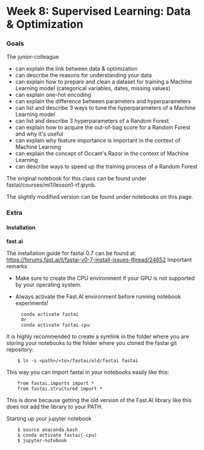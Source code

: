 # Week 8: Supervised Learning: Data & Optimization

### Goals
The junior-colleague
* can explain the link between data & optimization
* can describe the reasons for understanding your data
* can explain how to prepare and clean a dataset for training a Machine Learning model (categorical variables, dates, missing values)
* can explain one-hot encoding
* can explain the difference between parameters and hyperparameters
* can list and describe 3 ways to tune the hyperparameters of a Machine Learning model
* can list and describe 3 hyperparameters of a Random Forest
* can explain how to acquire the out-of-bag score for a Random Forest and why it's useful
* can explain why feature importance is important in the context of Machine Learning
* can explain the concept of Occam's Razor in the context of Machine Learning
* can describe ways to speed up the training process of a Random Forest


The original notebook for this class can be found under fastai/courses/ml1/lesson1-rf.ipynb.

The slightly modified version can be found under notebooks on this page.

### Extra
#### Installation
**fast.ai**

The installation guide for fastai 0.7 can be found at:
https://forums.fast.ai/t/fastai-v0-7-install-issues-thread/24652
Important remarks
* Make sure to create the CPU environment if your GPU is not supported by your operating
system.
* Always activate the Fast.AI environment before running notebook experiments!

        conda activate fastai
        Or
        conda activate fastai-cpu
    
It is highly recommended to create a symlink in the folder where you are storing your notebooks to the
folder where you cloned the fastai git repository:

        $ ln -s <path>/<to>/fastai/old/fastai fastai
  
This way you can import fastai in your notebooks easily like this:

        from fastai.imports import *
        from fastai.structured import *
    
    
This is done because getting the old version of the Fast.AI library like this does not add the library to
your PATH.

Starting up your jupyter notebook

        $ source anaconda.bash
        $ conda activate fastai(-cpu)
        $ jupyter-notebook

